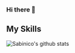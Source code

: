 ### Hi there 👋

## My Skills
![Sabinico's github stats](https://github-readme-stats.vercel.app/api?username=sabinico&theme=vue-dark&show_icons=true)

<!--
**sabinico/sabinico** is a ✨ _special_ ✨ repository because its `README.md` (this file) appears on your GitHub profile.

Here are some ideas to get you started:

- 🔭 I’m currently working on ...
- 🌱 I’m currently learning ...
- 👯 I’m looking to collaborate on ...
- 🤔 I’m looking for help with ...
- 💬 Ask me about ...
- 📫 How to reach me: ...
- 😄 Pronouns: ...
- ⚡ Fun fact: ...
-->
